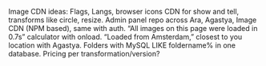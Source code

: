 Image CDN ideas: Flags, Langs, browser icons CDN for show and tell, transforms like circle, resize. Admin panel repo across Ara, Agastya, Image CDN (NPM based), same with auth. “All images on this page were loaded in 0.7s” calculator with onload. “Loaded from Amsterdam,” closest to you location with Agastya. Folders with MySQL LIKE foldername% in one database. Pricing per transformation/version?